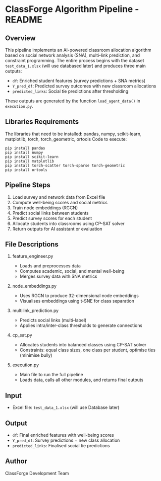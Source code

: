 
ClassForge Algorithm Pipeline - README
======================================

Overview
--------
This pipeline implements an AI-powered classroom allocation algorithm based on social network analysis (SNA), multi-link prediction, and constraint programming. The entire process begins with the dataset `test_data_1.xlsx` (will use databased later) and produces three main outputs:

- `df`: Enriched student features (survey predictions + SNA metrics)
- `Y_pred_df`: Predicted survey outcomes with new classroom allocations
- `predicted_links`: Social tie predictions after thresholding

These outputs are generated by the function `load_agent_data()` in `execution.py`.

**Libraries Requirements**
--------------------------
The libraries that need to be installed: pandas, numpy, scikit-learn, matplotlib, torch, torch_geometric, ortools
Code to execute:
```
pip install pandas
pip install numpy
pip install scikit-learn
pip install matplotlib
pip install torch-scatter torch-sparse torch-geometric
pip install ortools
```

Pipeline Steps
--------------
1. Load survey and network data from Excel file
2. Compute well-being scores and social metrics
3. Train node embeddings (RGCN)
4. Predict social links between students
5. Predict survey scores for each student
6. Allocate students into classrooms using CP-SAT solver
7. Return outputs for AI assistant or evaluation

File Descriptions
-----------------

1. feature_engineer.py
   - Loads and preprocesses data
   - Computes academic, social, and mental well-being
   - Merges survey data with SNA metrics

2. node_embeddings.py
   - Uses RGCN to produce 32-dimensional node embeddings
   - Visualises embeddings using t-SNE for class separation

3. multilink_prediction.py
   - Predicts social links (multi-label)
   - Applies intra/inter-class thresholds to generate connections

4. cp_sat.py
   - Allocates students into balanced classes using CP-SAT solver
   - Constraints: equal class sizes, one class per student, optimise ties (minimise bully)

5. execution.py
   - Main file to run the full pipeline
   - Loads data, calls all other modules, and returns final outputs

Input
-----
- Excel file: `test_data_1.xlsx` (will use Database later)

Output
------
- `df`: Final enriched features with well-being scores
- `Y_pred_df`: Survey predictions + new class allocation
- `predicted_links`: Finalised social tie predictions

Author
------
ClassForge Development Team
